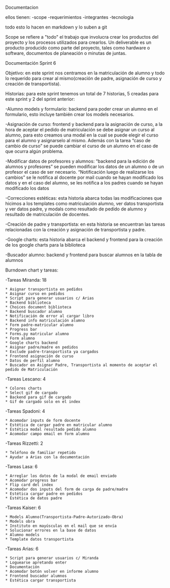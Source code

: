 Documentacion

ellos tienen:
-scope
-requerimientos
-integrantes
-tecnologia

todo esto lo hacen en markdown y lo suben a git

Scope se refiere a "todo" el trabajo que involucra crear los productos del proyecto y los procesos utilizados para crearlos. Un deliverable es un producto producido como parte del proyecto, tales como hardware o software, documentos de planeación o minutas de juntas.

Documentación Sprint 6

Objetivo: en este sprint nos centramos en la matriculación de alumno y todo lo requerido para crear al mismo(creación de padre, asignación de curso y creación de transportista).

Historias: para este sprint tenemos un total de 7 historias, 5 creadas para este sprint y 2 del sprint anterior: 

-Alumno models y formulario: backend para poder crear un alumno en el formulario, esto incluye también crear los models necesarios.

-Asignación de curso: frontend y backend para la asignación de curso, a la hora de aceptar el pedido de matriculación se debe asignar un curso al alumno, para esto creamos una modal en la cual se puede elegir el curso para el alumno y asignarselo al mismo. Además con la tarea “caso de cambio de curso” se puede cambiar el curso de un alumno en el caso de que ocurra algún problema.

-Modificar datos de profesores y alumnos: “backend para la edición de alumnos y profesores” se pueden modificar los datos de un alumno o de un profesor el caso de ser necesario. “Notificación luego de realizarse los cambios” se le notifica al docente por mail cuando se hayan modificado los datos y en el caso del alumno, se les notifica a los padres cuando se hayan modificado los datos

-Correcciones estéticas: esta historia abarca todas las modificaciones que hicimos a los templates como matriculación alumno, ver datos transportista y ver datos padre, y modals como resultado de pedido de alumno y resultado de matriculación de docentes.

-Creación de padre y transportista: en esta historia se encuentran las tareas relacionadas con la creación y asignación de transportista y padre.

-Google charts:  esta historia abarca el backend y frontend para la creación de los google charts para la biblioteca 

-Buscador alumno: backend y frontend para buscar alumnos en la tabla de alumnos    


Burndown chart y tareas:







-Tareas Miranda: 18

    * Asignar transportista en pedidos
    * Asignar curso en pedidos
    * Script para generar usuarios c/ Arias
    * Backend biblioteca
    * Choices document biblioteca
    * Backend buscador alumno
    * Notificación de error al cargar libro
    * Backend info matriculación alumno
    * Form padre-matricular alumno
    * Progress bar
    * Forms.py matricular alumno
    * Form alumno
    * Google charts backend
    * Asignar padre/madre en pedidos
    * Exclude padre-transportista ya cargados
    * Frontend asignación de curso
    * Datos de perfil alumno
    * Buscador en Asignar Padre, Transportista al momento de aceptar el pedido de Matriculación

-Tareas Lescano: 4

    * Colores charts
    * Select gif de cargado
    * Backend para gif de cargado
    * Gif de cargado solo en el index
    
-Tareas Spadoni: 4

    * Acomodar inputs de form docente
    * Estética de cargar padre en matricular alumno
    * Estética modal resultado pedido alumno
    * Acomodar campo email en form alumno

-Tareas Rizzetti: 2

    * Teléfono de familiar repetido
    * Ayudar a Arias con la documentación

-Tareas Lasa: 6

    * Arreglar los datos de la modal de email enviado
    * Acomodar progress bar
    * Flip card del index
    * Acomodar dos inputs del form de carga de padre/madre
    * Estética cargar padre en pedidos
    * Estética de datos padre

-Tareas Kaiser: 6

    * Models Alumno(Transportista-Padre-Autorizado-Obra)
    * Models obra
    * Instituto en mayúsculas en el mail que se envía
    * Solucionar errores en la base de datos
    * Alumno models
    * Template datos transportista

-Tareas Arias: 6

    * Script para generar usuarios c/ Miranda
    * Loguearse apretando enter
    * Documentación
    * Acomodar botón volver en informe alumno
    * Frontend buscador alumnos
    * Estética cargar transportista

